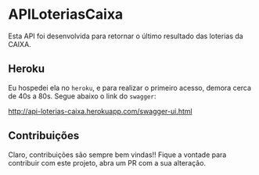# APILoteriasCaixa

Esta API foi desenvolvida para retornar o último resultado das loterias da CAIXA.

## Heroku

Eu hospedei ela no `heroku`, e para realizar o primeiro acesso, demora cerca de 40s a 80s. Segue abaixo o link do `swagger`:

http://api-loterias-caixa.herokuapp.com/swagger-ui.html

## Contribuições

Claro, contribuições são sempre bem vindas!! Fique a vontade para contribuir com este projeto, abra um PR com a sua alteração.
